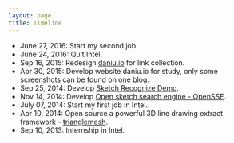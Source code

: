 ```yaml
---
layout: page
title: Timeline
---
```


- June 27, 2016: Start my second job.
- June 24, 2016: Quit Intel.
- Sep  16, 2015: Redesign [daniu.io](http://www.daniu.io) for link collection.
- Apr  30, 2015: Develop website daniu.io for study, only some screenshots can be found on [one blog](http://www.zddhub.com/fun/2015/09/16/daniu-io/).
- Sep  25, 2014: Develop [Sketch Recognize Demo](http://sr.opensse.com/).
- Nov  14, 2014: Develop [Open sketch search engine - OpenSSE](http://opensse.com/).
- July 07, 2014: Start my first job in Intel.
- Apr  10, 2014: Open source a powerful 3D line drawing extract framework - [trianglemesh](https://github.com/zddhub/trianglemesh).
- Sep  10, 2013: Internship in Intel.
